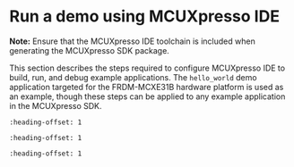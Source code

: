 # Run a demo using MCUXpresso IDE

**Note:** Ensure that the MCUXpresso IDE toolchain is included when generating the MCUXpresso SDK package.

This section describes the steps required to configure MCUXpresso IDE to build, run, and debug example applications. The `hello_world` demo application targeted for the FRDM-MCXE31B hardware platform is used as an example, though these steps can be applied to any example application in the MCUXpresso SDK.


```{include} ../topics/select_the_workspace_location.md
:heading-offset: 1
```

```{include} ../topics/build_an_example_application_002.md
:heading-offset: 1
```

```{include} ../topics/run_an_example_application_001.md
:heading-offset: 1
```

